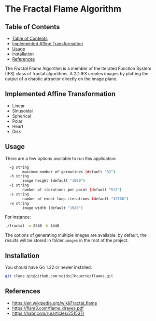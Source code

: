 # The Fractal Flame Algorithm

## Table of Contents
- [Table of Contents](#table-of-contents)
- [Implemented Affine Transformation](#implemented-affine-transformation)
- [Usage](#usage)
- [Installation](#installation)
- [References](#references)

The *Fractal Flame* Algorithm is a member of the Iterated Function System (IFS) class of fractal algorithms. A 2D IFS creates images by plotting the output of a chaotic attractor directly on the image plane.

## Implemented Affine Transformation 
- Linear
- Sinusoidal
- Spherical
- Polar 
- Heart
- Disk

## Usage
There are a few options available to run this application:

```sh
  -g string
        maximum number of goroutines (default "32")
  -h string
        image height (default "1080")
  -i string
        number of iterations per point (default "512")
  -s string
        number of event loop iterations (default "32768")
  -w string
        image width (default "1920")
```

For instance:

```sh
./fractal -w 2560 -h 1440
```

The options of generating multiple images are available: by default, the results will be stored in folder `images` in the root of the project.

## Installation
You should have Go 1.22 or newer installed.
```sh
git clone git@github.com:voidsilhouette/flames.git
```

## References
- https://en.wikipedia.org/wiki/Fractal_flame
- https://flam3.com/flame_draves.pdf
- https://habr.com/ru/articles/251537/